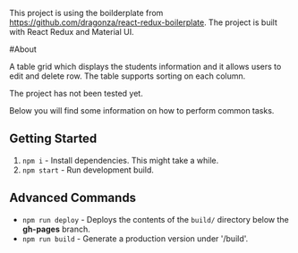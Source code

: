 This project is using the boilderplate from https://github.com/dragonza/react-redux-boilerplate.
The project is built with React Redux and Material UI.

#About

A table grid which displays the students information and it allows users to edit and delete row.
The table supports sorting on each column.

The project has not been tested yet.

Below you will find some information on how to perform common tasks.<br>

## Getting Started

1. `npm i` - Install dependencies. This might take a while.
2. `npm start` - Run development build.

## Advanced Commands

* `npm run deploy` - Deploys the contents of the `build/` directory below the **gh-pages** branch.
* `npm run build` - Generate a production version under '/build'.


